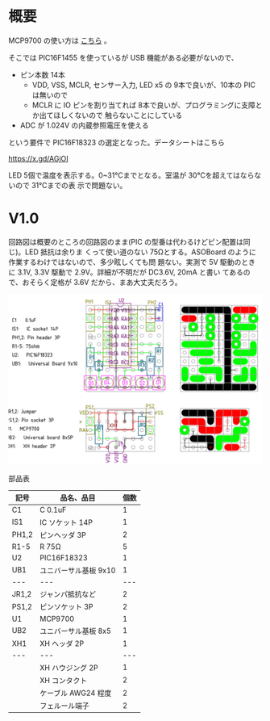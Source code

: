 # 概要

MCP9700 の使い方は
[こちら](../../sensor/temperature/MCP9700/README.md)
。

そこでは PIC16F1455 を使っているが USB 機能がある必要がないので、

- ピン本数 14本
  - VDD, VSS, MCLR, センサー入力, LED x5 の 9本で良いが、10本の PIC は無いので
  - MCLR に IO ピンを割り当てれば 8本で良いが、プログラミングに支障とか出てほしくないので
    触らないことにしている
- ADC が 1.024V の内蔵参照電圧を使える

という要件で PIC16F18323 の選定となった。データシートはこちら

https://x.gd/AGjOI

LED 5個で温度を表示する。0~31℃までとなる。室温が 30℃を超えてはならないので 31℃までの表
示で問題ない。

# V1.0

回路図は概要のところの回路図のまま(PIC の型番は代わるけどピン配置は同じ)。LED 抵抗は余りま
くって使い道のない 75Ωとする。ASOBoard のように作業するわけではないので、多少眩しくても問
題ない。実測で 5V 駆動のときに 3.1V, 3.3V 駆動で 2.9V。詳細が不明だが DC3.6V, 20mA と書い
てあるので、おそらく定格が 3.6V だから、まあ大丈夫だろう。

![設計図](./librecad/TempMeter1.0.png)

部品表

| 記号  | 品名、品目                                           | 個数  |
| ---   | ---                                                  | ---   |
| C1    | C 0.1uF                                              | 1     |
| IS1   | IC ソケット 14P                                      | 1     |
| PH1,2 | ピンヘッダ 3P                                        | 2     |
| R1-5  | R 75Ω                                               | 5     |
| U2    | PIC16F18323                                          | 1     |
| UB1   | ユニバーサル基板 9x10                                | 1     |
| ---   | ---                                                  | ---   |
| JR1,2 | ジャンパ抵抗など                                     | 2     |
| PS1,2 | ピンソケット 3P                                      | 2     |
| U1    | MCP9700                                              | 1     |
| UB2   | ユニバーサル基板 8x5                                 | 1     |
| XH1   | XH ヘッダ 2P                                         | 1     |
| ---   | ---                                                  | ---   |
|       | XH ハウジング 2P                                     | 1     |
|       | XH コンタクト                                        | 2     |
|       | ケーブル AWG24 程度                                  | 2     |
|       | フェルール端子                                       | 2     |
